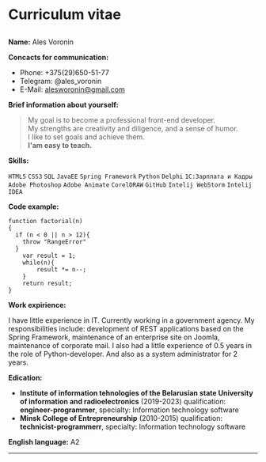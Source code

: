 # Curriculum vitae
##

**Name:** Ales Voronin

**Concacts for communication:** 

- Phone: +375(29)650-51-77
- Telegram: @ales_voronin
- E-Mail: alesworonin@gmail.com 

**Brief information about yourself:**

> My goal is to become a professional front-end developer.\
> My strengths are creativity and diligence, and a sense of humor.\
> I like to set goals and achieve them.\
> **I'am easy to teach.**

**Skills:**

`HTML5` `CSS3` `SQL` `JavaEE` `Spring Framework` 
`Python` `Delphi` `1C:Зарплата и Кадры` `Adobe Photoshop`
`Adobe Animate` `CorelDRAW` `GitHub` `Intelij WebStorm` `Intelij IDEA`

**Code example:**
```
function factorial(n)
{
  if (n < 0 || n > 12){
    throw "RangeError"
  }
    var result = 1;
    while(n){
        result *= n--;
    }
    return result;
}
```

**Work expirience:** 

I have little experience in IT. Currently working in a government agency. My responsibilities include: development of REST applications based on the Spring Framework, maintenance of an enterprise site on Joomla, maintenance of corporate mail. I also had a little experience of 0.5 years in the role of Python-developer. And also as a system administrator for 2 years.

**Edication:**

* **Institute of information tehnologies of the Belarusian state University of information and radioelectronics** (2019-2023) qualification: **engineer-programmer**, specialty: Information technology software 
* **Minsk College of Entrepreneurship** (2010-2015) qualification: **technicist-programmerr**, specialty: Information technology software

**English language:** A2

***

